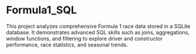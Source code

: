# Formula1_SQL
This project analyzes comprehensive Formula 1 race data stored in a SQLite database. It demonstrates advanced SQL skills such as joins, aggregations, window functions, and filtering to explore driver and constructor performance, race statistics, and seasonal trends.
